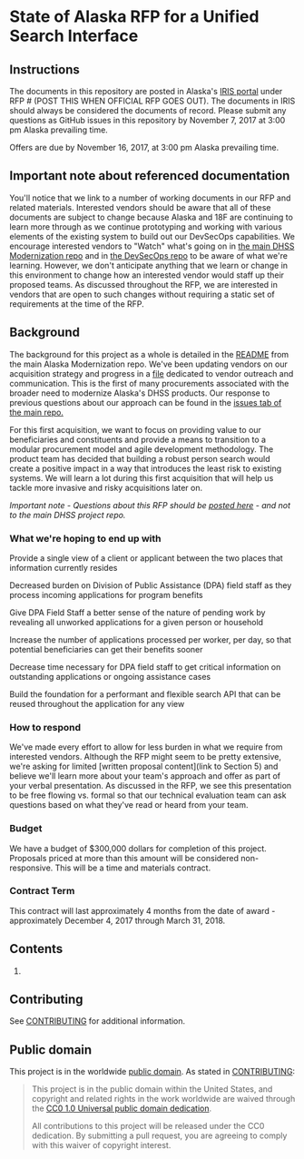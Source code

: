# State of Alaska RFP for a Unified Search Interface

## Instructions

The documents in this repository are posted in Alaska's [IRIS portal](http://doa.alaska.gov/dof/iris/vendor.html) under RFP # (POST THIS WHEN OFFICIAL RFP GOES OUT). The documents in IRIS should always be considered the documents of record. Please submit any questions as GitHub issues in this repository by November 7, 2017 at 3:00 pm Alaska prevailing time. 

Offers are due by November 16, 2017, at 3:00 pm Alaska prevailing time.

## Important note about referenced documentation

You'll notice that we link to a number of working documents in our RFP and related materials.  Interested vendors should be aware that all of these documents are subject to change because Alaska and 18F are continuing to learn more through as we continue prototyping and working with various elements of the existing system to build out our DevSecOps capabilities.  We encourage interested vendors to "Watch" what's going on in [the main DHSS Modernization repo](https://github.com/AlaskaDHSS/acq-alaska-dhss-modernization) and in [the DevSecOps repo](https://github.com/AlaskaDHSS/DevSecOpsMvp) to be aware of what we're learning.  However, we don't anticipate anything that we learn or change in this environment to change how an interested vendor would staff up their proposed teams.  As discussed throughout the RFP, we are interested in vendors that are open to such changes without requiring a static set of requirements at the time of the RFP.

## Background

The background for this project as a whole is detailed in the [README](https://github.com/AlaskaDHSS/acq-alaska-dhss-modernization/blob/master/README.md) from the main Alaska Modernization repo. We've been updating vendors on our acquisition strategy and progress in a [file](https://github.com/AlaskaDHSS/acq-alaska-dhss-modernization/tree/master/vendor-info) dedicated to vendor outreach and communication.  This is the first of many procurements associated with the broader need to modernize Alaska's DHSS products.  Our response to previous questions about our approach can be found in the [issues tab of the main repo.](https://github.com/AlaskaDHSS/acq-alaska-dhss-modernization/issues)    

For this first acquisition, we want to focus on providing value to our beneficiaries and constituents and provide a means to transition to a modular procurement model and agile development methodology. The product team has decided that building a robust person search would create a positive impact in a way that introduces the least risk to existing systems. We will learn a lot during this first acquisition that will help us tackle more invasive and risky acquisitions later on.
 
_Important note - Questions about this RFP should be [posted here](https://github.com/AlaskaDHSS/RFP-Search-Unification/issues) - and not to the main DHSS project repo._

### What we're hoping to end up with

Provide a single view of a client or applicant between the two places that information currently resides

Decreased burden on Division of Public Assistance (DPA) field staff as they process incoming applications for program benefits

Give DPA Field Staff a better sense of the nature of pending work by revealing all unworked applications for a given person or household

Increase the number of applications processed per worker, per day, so that potential beneficiaries can get their benefits sooner

Decrease time necessary for DPA field staff to get critical information on outstanding applications or ongoing assistance cases

Build the foundation for a performant and flexible search API that can be reused throughout the application for any view

### How to respond

We've made every effort to allow for less burden in what we require from interested vendors.  Although the RFP might seem to be pretty extensive, we're asking for limited [written proposal content](link to Section 5) and believe we'll learn more about your team's approach and offer as part of your verbal presentation.  As discussed in the RFP, we see this presentation to be free flowing vs. formal so that our technical evaluation team can ask questions based on what they've read or heard from your team.

### Budget

We have a budget of $300,000 dollars for completion of this project. Proposals priced at more than this amount will be considered non-responsive.  This will be a time and materials contract.

### Contract Term

This contract will last approximately 4 months from the date of award - approximately December 4, 2017 through March 31, 2018.

## Contents

1. 

## Contributing

See [CONTRIBUTING](CONTRIBUTING.md) for additional information.


## Public domain

This project is in the worldwide [public domain](LICENSE.md). As stated in [CONTRIBUTING](CONTRIBUTING.md):

> This project is in the public domain within the United States, and copyright and related rights in the work worldwide are waived through the [CC0 1.0 Universal public domain dedication](https://creativecommons.org/publicdomain/zero/1.0/).
>
> All contributions to this project will be released under the CC0 dedication. By submitting a pull request, you are agreeing to comply with this waiver of copyright interest.
